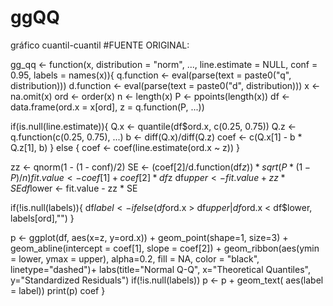 # ggQQ
gráfico cuantil-cuantil
#FUENTE ORIGINAL: <script src="https://gist.github.com/rentrop/d39a8406ad8af2a1066c.js"></script>

gg_qq <- function(x, distribution = "norm", ..., line.estimate = NULL, conf = 0.95,
                  labels = names(x)){
  q.function <- eval(parse(text = paste0("q", distribution)))
  d.function <- eval(parse(text = paste0("d", distribution)))
  x <- na.omit(x)
  ord <- order(x)
  n <- length(x)
  P <- ppoints(length(x))
  df <- data.frame(ord.x = x[ord], z = q.function(P, ...))
  
  if(is.null(line.estimate)){
    Q.x <- quantile(df$ord.x, c(0.25, 0.75))
    Q.z <- q.function(c(0.25, 0.75), ...)
    b <- diff(Q.x)/diff(Q.z)
    coef <- c(Q.x[1] - b * Q.z[1], b)
  } else {
    coef <- coef(line.estimate(ord.x ~ z))
  }
  
  zz <- qnorm(1 - (1 - conf)/2)
  SE <- (coef[2]/d.function(df$z)) * sqrt(P * (1 - P)/n)
  fit.value <- coef[1] + coef[2] * df$z
  df$upper <- fit.value + zz * SE
  df$lower <- fit.value - zz * SE
  
  if(!is.null(labels)){ 
    df$label <- ifelse(df$ord.x > df$upper | df$ord.x < df$lower, labels[ord],"")
  }
  
  p <- ggplot(df, aes(x=z, y=ord.x)) +
    geom_point(shape=1, size=3) + 
    geom_abline(intercept = coef[1], slope = coef[2]) +
    geom_ribbon(aes(ymin = lower, ymax = upper), alpha=0.2, fill = NA, color = "black", linetype="dashed")+
    labs(title="Normal Q-Q", 
         x="Theoretical Quantiles", 
         y="Standardized Residuals")
  if(!is.null(labels)) p <- p + geom_text( aes(label = label))
  print(p)
  coef
}
